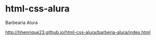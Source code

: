# html-css-alura
 
Barbearia Alura

<a href="http://hhenrique23.github.io//html-css-alura/blob/main/barberia-alura/index.html" target="_blank">http://hhenrique23.github.io/html-css-alura/barberia-alura/index.html</a>